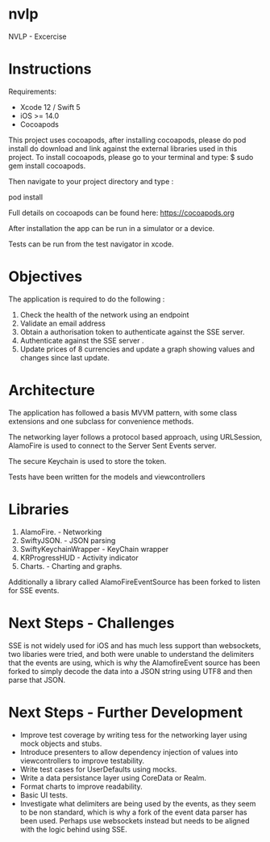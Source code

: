 # nvlp
NVLP - Excercise

# Instructions

   Requirements:
  * Xcode 12 / Swift 5 
  * iOS >= 14.0 
  * Cocoapods

This project uses cocoapods, after installing cocoapods, please do pod install do download and link against the external libraries used in this project.
To install cocoapods, please go to your terminal and type: $ sudo gem install cocoapods.

Then navigate to your project directory and type :

pod install

Full details on cocoapods can be found here:
https://cocoapods.org

After installation the app can be run in a simulator or a device.

Tests can be run from the test navigator in xcode.

# Objectives

The application is required to do the following :

1. Check the health of the network using an endpoint
2. Validate an email address
3. Obtain a authorisation token to authenticate against the SSE server.
4. Authenticate against the SSE server .
5. Update prices of 8 currencies and update a graph showing values and changes since last update.



# Architecture

The application has followed a basis MVVM pattern, with some class extensions and one subclass for convenience methods. 

The networking layer follows a protocol based approach, using URLSession, AlamoFire is used to connect to the Server Sent Events server.

The secure Keychain is used to store the token.

Tests have been written for the models and viewcontrollers


# Libraries

1. AlamoFire.  - Networking
2. SwiftyJSON. - JSON parsing
3. SwiftyKeychainWrapper - KeyChain wrapper
4. KRProgressHUD - Activity indicator
5. Charts.  - Charting and graphs.

Additionally a library called AlamoFireEventSource has been forked to listen for SSE events.

# Next Steps - Challenges

SSE is not widely used for iOS and has much less support than websockets, two libaries were tried, and both were unable to understand the delimiters that the events are using, which is why the AlamofireEvent source has been forked to simply decode the data into a JSON string using UTF8 and then parse that JSON. 

# Next Steps - Further Development

* Improve test coverage by writing tess for the networking layer using mock objects and stubs.
* Introduce presenters to allow dependency injection of values into viewcontrollers to improve testability.
* Write test cases for UserDefaults using mocks.
* Write a data persistance layer using CoreData or Realm.
* Format charts to improve readability.
* Basic UI tests.
* Investigate what delimiters are being used by the events, as they seem to be non standard, which is why a fork of the event data parser has been used. Perhaps use websockets instead but needs to be aligned with the logic behind using SSE.

















